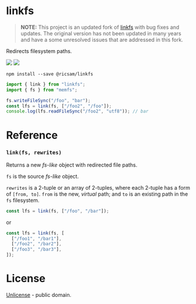 # linkfs

> **NOTE:** This project is an updated fork of [linkfs](https://github.com/streamich/linkfs) with bug fixes and updates. The original version has not been updated in many years and have a some unresolved issues that are addressed in this fork.

Redirects filesystem paths.

[![][npm-img]][npm-url] [![][travis-badge]][travis-url]

    npm install --save @ricsam/linkfs

```js
import { link } from "linkfs";
import { fs } from "memfs";

fs.writeFileSync("/foo", "bar");
const lfs = link(fs, ["/foo2", "/foo"]);
console.log(lfs.readFileSync("/foo2", "utf8")); // bar
```

# Reference

### `link(fs, rewrites)`

Returns a new _fs-like_ object with redirected file paths.

`fs` is the source _fs-like_ object.

`rewrites` is a 2-tuple or an array of 2-tuples, where each 2-tuple
has a form of `[from, to]`. `from` is the new, _virtual_ path; and `to`
is an existing path in the `fs` filesystem.

```js
const lfs = link(fs, ["/foo", "/bar"]);
```

or

```js
const lfs = link(fs, [
  ["/foo1", "/bar1"],
  ["/foo2", "/bar2"],
  ["/foo3", "/bar3"],
]);
```

[npm-url]: https://www.npmjs.com/package/linkfs
[npm-img]: https://img.shields.io/npm/v/linkfs.svg
[memfs]: https://github.com/streamich/memfs
[unionfs]: https://github.com/streamich/unionfs
[linkfs]: https://github.com/streamich/linkfs
[fs-monkey]: https://github.com/streamich/fs-monkey
[travis-url]: https://travis-ci.org/streamich/linkfs
[travis-badge]: https://travis-ci.org/streamich/linkfs.svg?branch=master

# License

[Unlicense](./LICENSE) - public domain.
